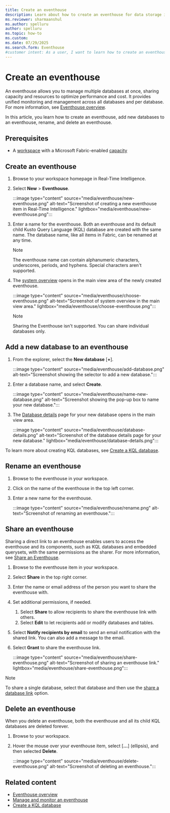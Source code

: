 ```yaml
---
title: Create an eventhouse
description: Learn about how to create an eventhouse for data storage in Real-Time Intelligence.
ms.reviewer: sharmaanshul
ms.author: spelluru
author: spelluru
ms.topic: how-to
ms.custom:
ms.date: 07/29/2025
ms.search.form: Eventhouse
#customer intent: As a user, I want to learn how to create an eventhouse for data storage in Real-Time Intelligence so that I can effectively manage my data.
---
```

# Create an eventhouse

An eventhouse allows you to manage multiple databases at once, sharing capacity and resources to optimize performance and cost. It provides unified monitoring and management across all databases and per database. For more information, see [Eventhouse overview](eventhouse.md).

In this article, you learn how to create an eventhouse, add new databases to an eventhouse, rename, and delete an eventhouse.

## Prerequisites

* A [workspace](../fundamentals/create-workspaces.md) with a Microsoft Fabric-enabled [capacity](../enterprise/licenses.md#capacity)

## Create an eventhouse

1. Browse to your workspace homepage in Real-Time Intelligence.
1. Select **New** > **Eventhouse**.

    :::image type="content" source="media/eventhouse/new-eventhouse.png" alt-text="Screenshot of creating a new eventhouse item in Real-Time Intelligence." lightbox="media/eventhouse/new-eventhouse.png":::

1. Enter a name for the eventhouse. Both an eventhouse and its default child Kusto Query Language (KQL) database are created with the same name. The database name, like all items in Fabric, can be renamed at any time.

    > [!NOTE]
    > The eventhouse name can contain alphanumeric characters, underscores, periods, and hyphens. Special characters aren't supported.

1. The [system overview](manage-monitor-eventhouse.md#view-system-overview) opens in the main view area of the newly created eventhouse.

    :::image type="content" source="media/eventhouse/choose-eventhouse.png" alt-text="Screenshot of system overview in the main view area." lightbox="media/eventhouse/choose-eventhouse.png":::

    > [!NOTE]
    > Sharing the Eventhouse isn't supported. You can share individual databases only.

## Add a new database to an eventhouse

1. From the explorer, select the **New database** [**+**].

   :::image type="content" source="media/eventhouse/add-database.png" alt-text="Screenshot showing the selector to add a new database.":::

1. Enter a database name, and select **Create**.

   :::image type="content" source="media/eventhouse/name-new-database.png" alt-text="Screenshot showing the pop-up box to name your new database.":::

1. The [Database details](manage-monitor-database.md#database-details) page for your new database opens in the main view area.

    :::image type="content" source="media/eventhouse/database-details.png" alt-text="Screenshot of the database details page for your new database." lightbox="media/eventhouse/database-details.png":::

To learn more about creating KQL databases, see [Create a KQL database](create-database.md).

## Rename an eventhouse

1. Browse to the eventhouse in your workspace.
1. Click on the name of the eventhouse in the top left corner.
1. Enter a new name for the eventhouse.

    :::image type="content" source="media/eventhouse/rename.png" alt-text="Screenshot of renaming an eventhouse.":::

## Share an eventhouse

Sharing a direct link to an eventhouse enables users to access the eventhouse and its components, such as KQL databases and embedded querysets, with the same permissions as the sharer. For more information, see [Share an Eventhouse](eventhouse.md#share-an-eventhouse).

1. Browse to the eventhouse item in your workspace.
1. Select **Share** in the top right corner.
1. Enter the name or email address of the person you want to share the eventhouse with.
1. Set additional permissions, if needed.
    1. Select **Share** to allow recipients to share the eventhouse link with others.
    1. Select **Edit** to let recipients add or modify databases and tables.
1. Select **Notify recipients by email** to send an email notification with the shared link. You can also add a message to the email.
1. Select **Grant** to share the eventhouse link.

    :::image type="content" source="media/eventhouse/share-eventhouse.png" alt-text="Screenshot of sharing an eventhouse link." lightbox="media/eventhouse/share-eventhouse.png":::

> [!NOTE]
>
> To share a single database, select that database and then use the [share a database link](access-database-copy-uri.md#share-a-kql-database-link) option.

## Delete an eventhouse

When you delete an eventhouse, both the eventhouse and all its child KQL databases are deleted forever.

1. Browse to your workspace.
1. Hover the mouse over your eventhouse item, select [**...**] (ellipsis), and then selected **Delete**.

    :::image type="content" source="media/eventhouse/delete-eventhouse.png" alt-text="Screenshot of deleting an eventhouse.":::

## Related content

* [Eventhouse overview](eventhouse.md)
* [Manage and monitor an eventhouse](manage-monitor-eventhouse.md)
* [Create a KQL database](create-database.md)
